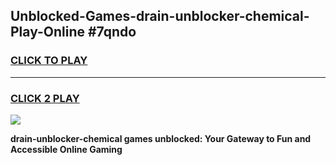 
## Unblocked-Games-drain-unblocker-chemical-Play-Online #7qndo
<h3>
<a href="https://news.freeplayer.one?title=drain-unblocker-chemical&ref=3">CLICK TO PLAY</a></h3>
<hr>

<h3>
<a href="https://news.freeplayer.one?title=drain-unblocker-chemical&ref=3">CLICK 2 PLAY</a>
  
</h3>

<a href="https://news.freeplayer.one?title=drain-unblocker-chemical&ref=3"><img src="https://clearcache.store/games.png"></a>


**drain-unblocker-chemical games unblocked: Your Gateway to Fun and Accessible Online Gaming**
